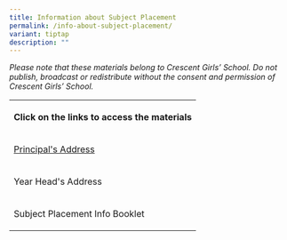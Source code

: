 ```yaml
---
title: Information about Subject Placement
permalink: /info-about-subject-placement/
variant: tiptap
description: ""
---
```

<p><em>Please note that these materials belong to Crescent Girls’ School. Do not publish, broadcast or redistribute without the consent and permission of Crescent Girls’ School.</em>
</p>
<table style="minWidth: 25px">
<colgroup>
<col>
</colgroup>
<tbody>
<tr>
<th rowspan="1" colspan="1">
<p>Click on the links to access the materials</p>
</th>
</tr>
<tr>
<td rowspan="1" colspan="1">
<p><a href="/files/2025_Sec_2_Parents__Sem_Principal_s_Address.pdf" rel="noopener nofollow" target="_blank">Principal's Address</a>
</p>
</td>
</tr>
<tr>
<td rowspan="1" colspan="1">
<p>Year Head's Address</p>
</td>
</tr>
<tr>
<td rowspan="1" colspan="1">
<p>Subject Placement Info Booklet</p>
</td>
</tr>
</tbody>
</table>
<p></p>